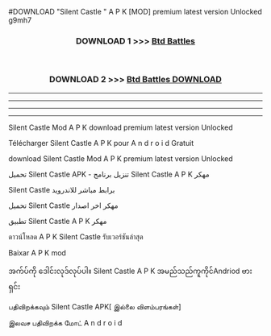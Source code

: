 #DOWNLOAD "Silent Castle " A P K [MOD] premium latest version Unlocked g9mh7 



<div align="center">

<h3>DOWNLOAD 1 >>> <a href="https://getmod1.web.app/?judule=Btd Battles">Btd Battles</a></h3><br>

<h3>DOWNLOAD 2 >>> <a href="https://getmod1.web.app/?judule=Btd Battles">Btd Battles DOWNLOAD</a></h3>

</div>


----------------------------------------------------------

----------------------------------------------------------

----------------------------------------------------------

----------------------------------------------------------


Silent Castle  Mod A P K download premium latest version Unlocked

Télécharger  Silent Castle  A P K pour A n d r o i d Gratuit

download Silent Castle  Mod A P K premium latest version Unlocked

تحميل Silent Castle  APK - تنزيل برنامج Silent Castle  A P K مهكر

Silent Castle  برابط مباشر للاندرويد

تحميل Silent Castle  مهكر اخر اصدار

تطبيق Silent Castle  A P K مهكر

ดาวน์โหลด A P K Silent Castle  รับเวอร์ชันล่าสุด

Baixar A P K mod

အက်ပ်ကို ဒေါင်းလုဒ်လုပ်ပါ။ Silent Castle  A P K အမည်သည်ကူကိုင်Andriod ဗားရှင်း

பதிவிறக்கவும் Silent Castle  APK[ இல்லை விளம்பரங்கள்] 
 
இலவச பதிவிறக்க மோட் A n d r o i d



